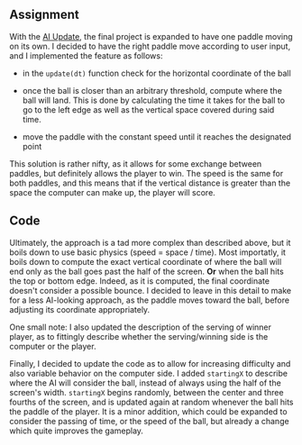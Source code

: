 ## Assignment

With the [AI Update](https://cs50.harvard.edu/games/2019/spring/assignments/0/), the final project is expanded to have one paddle moving on its own. I decided to have the right paddle move according to user input, and I implemented the feature as follows:

- in the `update(dt)` function check for the horizontal coordinate of the ball

- once the ball is closer than an arbitrary threshold, compute where the ball will land. This is done by calculating the time it takes for the ball to go to the left edge as well as the vertical space covered during said time.

- move the paddle with the constant speed until it reaches the designated point

This solution is rather nifty, as it allows for some exchange between paddles, but definitely allows the player to win. The speed is the same for both paddles, and this means that if the vertical distance is greater than the space the computer can make up, the player will score.

## Code

Ultimately, the approach is a tad more complex than described above, but it boils down to use basic physics (speed = space / time). Most importatly, it boils down to compute the exact vertical coordinate of where the ball will end only as the ball goes past the half of the screen. **Or** when the ball hits the top or bottom edge. Indeed, as it is computed, the final coordinate doesn't consider a possible bounce. I decided to leave in this detail to make for a less AI-looking approach, as the paddle moves toward the ball, before adjusting its coordinate appropriately.

One small note: I also updated the description of the serving of winner player, as to fittingly describe whether the serving/winning side is the computer or the player.

Finally, I decided to update the code as to allow for increasing difficulty and also variable behavior on the computer side. I added `startingX` to describe where the AI will consider the ball, instead of always using the half of the screen's width. `startingX` begins randomly, between the center and three fourths of the screen, and is updated again at random whenever the ball hits the paddle of the player. It is a minor addition, which could be expanded to consider the passing of time, or the speed of the ball, but already a change which quite improves the gameplay.
